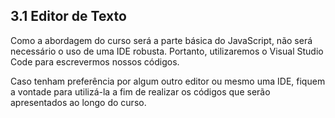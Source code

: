## 3.1 Editor de Texto

Como a abordagem do curso será a parte básica do JavaScript, não será necessário o uso de uma IDE robusta.
Portanto, utilizaremos o Visual Studio Code para escrevermos nossos códigos.

Caso tenham preferência por algum outro editor ou mesmo uma IDE, fiquem a vontade para utilizá-la a fim de realizar os códigos que serão apresentados ao longo do curso.
